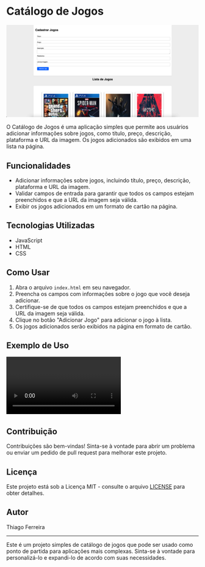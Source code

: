 # Catálogo de Jogos

![Exemplo de Uso](./src/screenshot.png)

O Catálogo de Jogos é uma aplicação simples que permite aos usuários adicionar informações sobre jogos, como título, preço, descrição, plataforma e URL da imagem. Os jogos adicionados são exibidos em uma lista na página.

## Funcionalidades

- Adicionar informações sobre jogos, incluindo título, preço, descrição, plataforma e URL da imagem.
- Validar campos de entrada para garantir que todos os campos estejam preenchidos e que a URL da imagem seja válida.
- Exibir os jogos adicionados em um formato de cartão na página.

## Tecnologias Utilizadas

- JavaScript
- HTML
- CSS

## Como Usar

1. Abra o arquivo `index.html` em seu navegador.
2. Preencha os campos com informações sobre o jogo que você deseja adicionar.
3. Certifique-se de que todos os campos estejam preenchidos e que a URL da imagem seja válida.
4. Clique no botão "Adicionar Jogo" para adicionar o jogo à lista.
5. Os jogos adicionados serão exibidos na página em formato de cartão.

## Exemplo de Uso

![Exemplo de Uso](./src/video_uso.mov)

## Contribuição

Contribuições são bem-vindas! Sinta-se à vontade para abrir um problema ou enviar um pedido de pull request para melhorar este projeto.

## Licença

Este projeto está sob a Licença MIT - consulte o arquivo [LICENSE](LICENSE) para obter detalhes.

## Autor

Thiago Ferreira

---

Este é um projeto simples de catálogo de jogos que pode ser usado como ponto de partida para aplicações mais complexas. Sinta-se à vontade para personalizá-lo e expandi-lo de acordo com suas necessidades.
